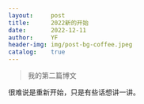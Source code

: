 ```yaml
---
layout:     post
title:      2022新的开始
date:       2022-12-11
author:     YF
header-img: img/post-bg-coffee.jpeg
catalog:    true
---
```

> 我的第二篇博文

  很难说是重新开始，只是有些话想讲一讲。

